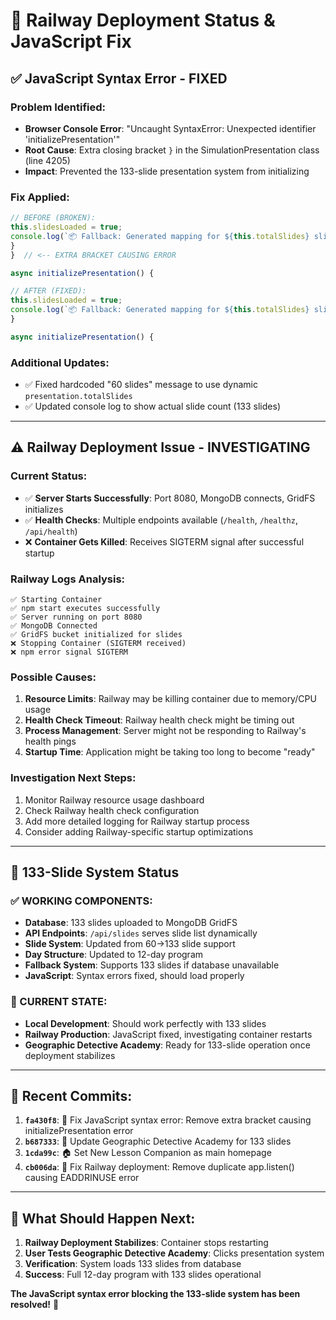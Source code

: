 # 🔧 Railway Deployment Status & JavaScript Fix

## ✅ **JavaScript Syntax Error - FIXED**

### **Problem Identified:**
- **Browser Console Error**: "Uncaught SyntaxError: Unexpected identifier 'initializePresentation'"
- **Root Cause**: Extra closing bracket `}` in the SimulationPresentation class (line 4205)
- **Impact**: Prevented the 133-slide presentation system from initializing

### **Fix Applied:**
```javascript
// BEFORE (BROKEN):
this.slidesLoaded = true;
console.log(`📦 Fallback: Generated mapping for ${this.totalSlides} slides`);
}
}  // <-- EXTRA BRACKET CAUSING ERROR

async initializePresentation() {

// AFTER (FIXED):
this.slidesLoaded = true;
console.log(`📦 Fallback: Generated mapping for ${this.totalSlides} slides`);
}

async initializePresentation() {
```

### **Additional Updates:**
- ✅ Fixed hardcoded "60 slides" message to use dynamic `presentation.totalSlides`
- ✅ Updated console log to show actual slide count (133 slides)

---

## ⚠️ **Railway Deployment Issue - INVESTIGATING**

### **Current Status:**
- ✅ **Server Starts Successfully**: Port 8080, MongoDB connects, GridFS initializes
- ✅ **Health Checks**: Multiple endpoints available (`/health`, `/healthz`, `/api/health`)
- ❌ **Container Gets Killed**: Receives SIGTERM signal after successful startup

### **Railway Logs Analysis:**
```
✅ Starting Container
✅ npm start executes successfully  
✅ Server running on port 8080
✅ MongoDB Connected
✅ GridFS bucket initialized for slides
❌ Stopping Container (SIGTERM received)
❌ npm error signal SIGTERM
```

### **Possible Causes:**
1. **Resource Limits**: Railway may be killing container due to memory/CPU usage
2. **Health Check Timeout**: Railway health check might be timing out
3. **Process Management**: Server might not be responding to Railway's health pings
4. **Startup Time**: Application might be taking too long to become "ready"

### **Investigation Next Steps:**
1. Monitor Railway resource usage dashboard
2. Check Railway health check configuration
3. Add more detailed logging for Railway startup process
4. Consider adding Railway-specific startup optimizations

---

## 🎯 **133-Slide System Status**

### **✅ WORKING COMPONENTS:**
- **Database**: 133 slides uploaded to MongoDB GridFS
- **API Endpoints**: `/api/slides` serves slide list dynamically
- **Slide System**: Updated from 60→133 slide support
- **Day Structure**: Updated to 12-day program
- **Fallback System**: Supports 133 slides if database unavailable
- **JavaScript**: Syntax errors fixed, should load properly

### **🔄 CURRENT STATE:**
- **Local Development**: Should work perfectly with 133 slides
- **Railway Production**: JavaScript fixed, investigating container restarts
- **Geographic Detective Academy**: Ready for 133-slide operation once deployment stabilizes

---

## 📝 **Recent Commits:**
1. **`fa430f8`**: 🔧 Fix JavaScript syntax error: Remove extra bracket causing initializePresentation error
2. **`b687333`**: 🎯 Update Geographic Detective Academy for 133 slides
3. **`1cda99c`**: 🏠 Set New Lesson Companion as main homepage
4. **`cb006da`**: 🔧 Fix Railway deployment: Remove duplicate app.listen() causing EADDRINUSE error

---

## 🚀 **What Should Happen Next:**

1. **Railway Deployment Stabilizes**: Container stops restarting
2. **User Tests Geographic Detective Academy**: Clicks presentation system
3. **Verification**: System loads 133 slides from database
4. **Success**: Full 12-day program with 133 slides operational

**The JavaScript syntax error blocking the 133-slide system has been resolved!** 🎉

